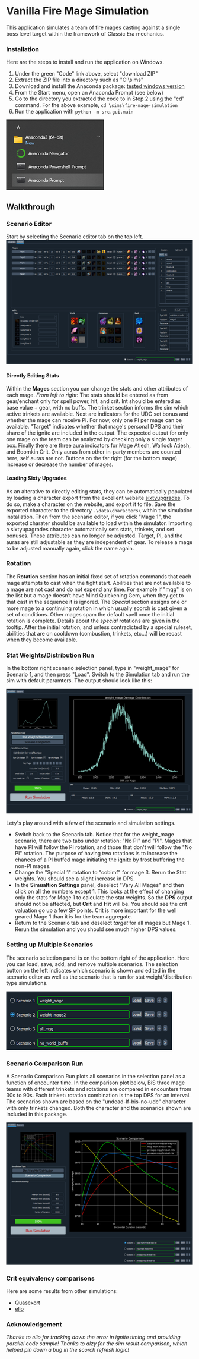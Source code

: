 # Vanilla Fire Mage Simulation

This application simulates a team of fire mages casting against a single boss level target within the framework of Classic Era mechanics.

### Installation

Here are the steps to install and run the application on Windows.
1. Under the green "Code" link above, select "download ZIP"
2. Extract the ZIP file into a directory such as "C:\sims\"
3. Download and install the Anaconda package: [tested windows version](https://repo.anaconda.com/archive/Anaconda3-2023.07-2-Windows-x86_64.exe)
4. From the Start menu, open an Anaconda Prompt (see below)
5. Go to the directory you extracted the code to in Step 2 using the "cd" command.  For the above example, ```cd \sims\fire-mage-simulation```
6. Run the application with ```python -m src.gui.main```
  
![](./data/pictures/anaconda_prompt.png)

## Walkthrough
### Scenario Editor
Start by selecting the Scenario editor tab on the top left.
![](./data/pictures/scenario_editor.png)

#### Directly Editing Stats
Within the **Mages** section you can change the stats and other attributes of each mage.  *From left to right*: The stats should be entered as from gear/enchant only for spell power, hit, and crit.  Int should be entered as base value + gear, with no buffs.  The trinket section informs the sim which active trinkets are available.  Next are indicators for the UDC set bonus and whether the mage can receive PI.  For now, only one PI per mage can be available.  "Target" indicates whether that mage's personal DPS and their share of the ignite are included in the output.  The expected output for only one mage on the team can be analyzed by checking only a single *target* box.  Finally there are three aura indicators for Mage Atiesh, Warlock Atiesh, and Boomkin Crit.  Only auras from other in-party members are counted here, self auras are not.  Buttons on the far right (for the bottom mage) increase or decrease the number of mages.

#### Loading Sixty Upgrades
As an alterative to directly editing stats, they can be automatically populated by loading a character export from the excellent website [sixtyupgrades](https://sixtyupgrades.com).  To do so, make a character on the website, and export it to file.  Save the exported character to the directory ```.\data\characters\``` within the simulation installation.  Then from the scenario editor, if you click "Mage 1", the exported charater should be available to load within the simulator.  Importing a sixtyupagrades character automatically sets stats, trinkets, and set bonuses.  These attributes can no longer be adjusted.  Target, PI, and the auras are still adjustable as they are independent of gear.  To release a mage to be adjusted manually again, click the name again.

### Rotation
The **Rotation** section has an initial fixed set of rotation commands that each mage attempts to cast when the fight start.  Abilities that are not available to a mage are not cast and do not expend any time.  For example if "mqg" is on the list but a mage doesn't have Mind Quickening Gem, when they get to that cast in the sequence it is ignored.  The *Special* section assigns one or more mage to a continuing rotation in which usually scorch is cast given a set of conditions.  Other mages spam the default spell once the initial rotation is complete.  Details about the *special* rotations are given in the tooltip.  After the initial rotation, and unless contradicted by a special ruleset, abilities that are on cooldown (combustion, trinkets, etc...) will be recast when they become available.

### Stat Weights/Distribution Run
In the bottom right scenario selection panel, type in "weight_mage" for Scenario 1, and then press "Load".  Switch to the Simulation tab and run the sim with default paramters.  The output should look like this:

![](./data/pictures/stats_distribution.png)

Lety's play around with a few of the scenario and simulation settings.
* Switch back to the Scenario tab.  Notice that for the weight_mage scenario, there are two tabs under rotation: "No PI" and "PI".  Mages that have PI will follow the PI rotation, and those that don't will follow the "No PI" rotation.  The purpose of having two rotations is to increase the chances of a PI buffed mage initiating the ignite by frost buffering the non-PI mages.
* Change the "Special 1" rotation to "cobimf" for mage 3.  Rerun the Stat weights.  You should see a slight increase in DPS.
* In the **Simualtion Settings** panel, deselect "Vary All Mages" and then click on all the numbers except 1.  This looks at the effect of changing only the stats for Mage 1 to calculate the stat weights.  So the **DPS** output should not be affected, but **Crit** and **Hit** will be.  You should see the crit valuation go up a few SP points.  Crit is more important for the well geared Mage 1 than it is for the team aggregate.
* Return to the Scenario tab and deselect *target* for all mages but Mage 1.  Rerun the simulation and you should see much higher DPS values.

### Setting up Multiple Scenarios
The scenario selection panel is on the bottom right of the application.  Here you can load, save, add, and remove multiple scenarios.  The selection button on the left indicates which scenario is shown and edited in the scenario editor as well as the scenario that is run for stat weight/distribution type simulations.

![](./data/pictures/scenario_selection.png)

### Scenario Comparison Run
A Scenario Comparison Run plots all scenarios in the selection panel as a function of encounter time.  In the comparison plot below, BiS three mage teams with different trinkets and rotations are compared in encounters from 30s to 90s.  Each trinket+rotation combination is the top DPS for an interval.  The scenarios shown are based on the "undead-lf-bis-no-udc" character with only trinkets changed.  Both the character and the scenarios shown are included in this package.

![](./data/pictures/scenario_comparison.png)

### Crit equivalency comparisons
Here are some results from other simulations:
* [Quasexort](https://docs.google.com/spreadsheets/d/1dqFuQeNVa403ulrmuW_8Ww-5UszOde0RPMBe2g7t1g4)
* [elio](https://github.com/ignitelio/ignite/blob/master/magus2.ipynb)

### Acknowledgement
*Thanks to elio for tracking down the error in ignite timing and providing parallel code sample!*
*Thanks to alzy for the sim result comparison, which helped pin down a bug in the scorch refresh logic!*
